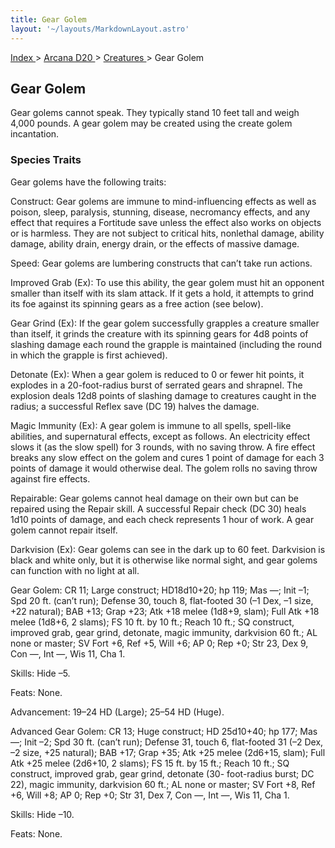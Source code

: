 ```yaml
---
title: Gear Golem
layout: '~/layouts/MarkdownLayout.astro'
---
```


[ Index ](/) > [ Arcana D20 ](/arcana.d20.srd) > [ Creatures ](/arcana.d20.srd/creatures) > Gear Golem

##  Gear Golem

Gear golems cannot speak. They typically stand 10 feet tall and weigh 4,000
pounds. A gear golem may be created using the create golem incantation.

###  Species Traits

Gear golems have the following traits:

Construct: Gear golems are immune to mind-influencing effects as well as
poison, sleep, paralysis, stunning, disease, necromancy effects, and any
effect that requires a Fortitude save unless the effect also works on objects
or is harmless. They are not subject to critical hits, nonlethal damage,
ability damage, ability drain, energy drain, or the effects of massive damage.

Speed: Gear golems are lumbering constructs that can’t take run actions.

Improved Grab (Ex): To use this ability, the gear golem must hit an opponent
smaller than itself with its slam attack. If it gets a hold, it attempts to
grind its foe against its spinning gears as a free action (see below).

Gear Grind (Ex): If the gear golem successfully grapples a creature smaller
than itself, it grinds the creature with its spinning gears for 4d8 points of
slashing damage each round the grapple is maintained (including the round in
which the grapple is first achieved).

Detonate (Ex): When a gear golem is reduced to 0 or fewer hit points, it
explodes in a 20-foot-radius burst of serrated gears and shrapnel. The
explosion deals 12d8 points of slashing damage to creatures caught in the
radius; a successful Reflex save (DC 19) halves the damage.

Magic Immunity (Ex): A gear golem is immune to all spells, spell-like
abilities, and supernatural effects, except as follows. An electricity effect
slows it (as the slow spell) for 3 rounds, with no saving throw. A fire effect
breaks any slow effect on the golem and cures 1 point of damage for each 3
points of damage it would otherwise deal. The golem rolls no saving throw
against fire effects.

Repairable: Gear golems cannot heal damage on their own but can be repaired
using the Repair skill. A successful Repair check (DC 30) heals 1d10 points of
damage, and each check represents 1 hour of work. A gear golem cannot repair
itself.

Darkvision (Ex): Gear golems can see in the dark up to 60 feet. Darkvision is
black and white only, but it is otherwise like normal sight, and gear golems
can function with no light at all.

Gear Golem: CR 11; Large construct; HD18d10+20; hp 119; Mas —; Init –1; Spd 20
ft. (can’t run); Defense 30, touch 8, flat-footed 30 (–1 Dex, –1 size, +22
natural); BAB +13; Grap +23; Atk +18 melee (1d8+9, slam); Full Atk +18 melee
(1d8+6, 2 slams); FS 10 ft. by 10 ft.; Reach 10 ft.; SQ construct, improved
grab, gear grind, detonate, magic immunity, darkvision 60 ft.; AL none or
master; SV Fort +6, Ref +5, Will +6; AP 0; Rep +0; Str 23, Dex 9, Con —, Int
—, Wis 11, Cha 1.

Skills: Hide –5.

Feats: None.

Advancement: 19–24 HD (Large); 25–54 HD (Huge).

Advanced Gear Golem: CR 13; Huge construct; HD 25d10+40; hp 177; Mas —; Init
–2; Spd 30 ft. (can’t run); Defense 31, touch 6, flat-footed 31 (–2 Dex, –2
size, +25 natural); BAB +17; Grap +35; Atk +25 melee (2d6+15, slam); Full Atk
+25 melee (2d6+10, 2 slams); FS 15 ft. by 15 ft.; Reach 10 ft.; SQ construct,
improved grab, gear grind, detonate (30- foot-radius burst; DC 22), magic
immunity, darkvision 60 ft.; AL none or master; SV Fort +8, Ref +6, Will +8;
AP 0; Rep +0; Str 31, Dex 7, Con —, Int —, Wis 11, Cha 1.

Skills: Hide –10.

Feats: None.

